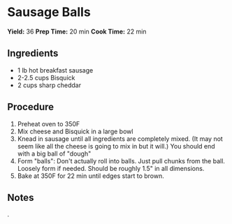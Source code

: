 # Sausage Balls
**Yield:** 36
**Prep Time:** 20 min
**Cook Time:** 22 min

## Ingredients
- 1 lb hot breakfast sausage
- 2-2.5 cups Bisquick
- 2 cups sharp cheddar

## Procedure
1. Preheat oven to 350F
2. Mix cheese and Bisquick in a large bowl
3. Knead in sausage until all ingredients are completely mixed.  (It may not seem like all the cheese is going to mix in but it will.) You should end with a big ball of "dough"
4. Form "balls": Don't actually roll into balls.  Just pull chunks from the ball.  Loosely form if needed. Should be roughly 1.5" in all dimensions.
5. Bake at 350F for 22 min until edges start to brown.

## Notes

.